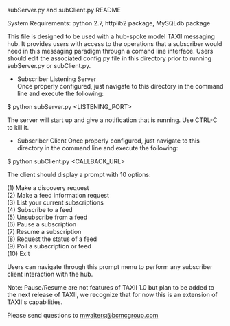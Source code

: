 subServer.py and subClient.py README

System Requirements: python 2.7, httplib2 package, MySQLdb package

This file is designed to be used with a hub-spoke model TAXII messaging hub. 
It provides users with access to the operations that a subscriber would need in this messaging paradigm through a comand line interface. 
Users should edit the associated config.py file in this directory prior to running subServer.py or subClient.py. 

* Subscriber Listening Server  
Once properly configured, just navigate to this directory in the command line and execute the following:

$ python subServer.py <LISTENING_PORT>

The server will start up and give a notification that is running.  Use CTRL-C to kill it.


* Subscriber Client
Once properly configured, just navigate to this directory in the command line and execute the following:

$ python subClient.py <CALLBACK_URL>

The client should display a prompt with 10 options:

(1) Make a discovery request  
(2) Make a feed information request  
(3) List your current subscriptions  
(4) Subscribe to a feed  
(5) Unsubscribe from a feed  
(6) Pause a subscription  
(7) Resume a subscription  
(8) Request the status of a feed  
(9) Poll a subscription or feed  
(10) Exit  

Users can navigate through this prompt menu to perform any subscriber client interaction with the hub.

Note: Pause/Resume are not features of TAXII 1.0 but plan to be added to the next release of TAXII, we recognize that for now this is an extension of TAXII's capabilities.

Please send questions to mwalters@bcmcgroup.com

